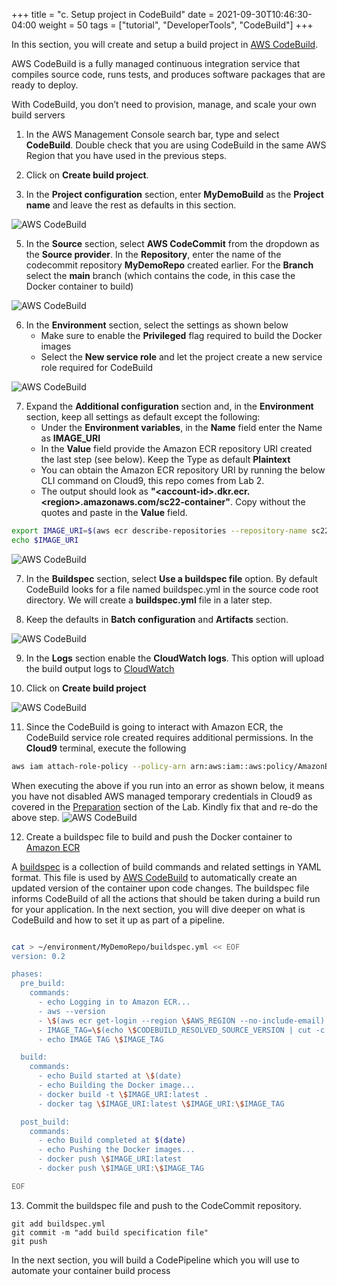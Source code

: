 +++
title = "c. Setup project in CodeBuild"
date = 2021-09-30T10:46:30-04:00
weight = 50
tags = ["tutorial", "DeveloperTools", "CodeBuild"]
+++

In this section, you will create and setup a build project in [AWS CodeBuild](https://aws.amazon.com/codebuild/).

AWS CodeBuild is a fully managed continuous integration service that compiles source code, runs tests, and produces software packages that are ready to deploy. 

With CodeBuild, you don’t need to provision, manage, and scale your own build servers



1. In the AWS Management Console search bar, type and select **CodeBuild**. Double check that you are using CodeBuild in the same AWS Region that you have used in the previous steps.

2. Click on **Create build project**.

3. In the **Project configuration** section, enter **MyDemoBuild** as the **Project name** and leave the rest as defaults in this section. 

![AWS CodeBuild](/images/cicd/code-build-1.png)

5. In the **Source** section, select **AWS CodeCommit** from the dropdown as the **Source provider**. In the **Repository**, enter the name of the codecommit repository **MyDemoRepo** created earlier. For the **Branch** select the **main** branch (which contains the code, in this case the Docker container to build)

![AWS CodeBuild](/images/cicd/code-build-2a.png)

6. In the **Environment** section, select the settings as shown below
	- Make sure to enable the **Privileged** flag required to build the Docker images
	- Select the **New service role** and let the project create a new service role required for CodeBuild


![AWS CodeBuild](/images/cicd/code-build-3.png)

7. Expand the **Additional configuration** section and, in the **Environment** section, keep all settings as default except the following:
  	- Under the **Environment variables**, in the **Name** field enter the Name as **IMAGE_URI** 
	- In the **Value** field provide the Amazon ECR repository URI created the last step (see below). Keep the Type as default **Plaintext**
	- You can obtain the Amazon ECR repository URI by running the below CLI command on Cloud9, this repo comes from Lab 2.
	- The output should look as **"\<account-id\>.dkr.ecr.\<region\>.amazonaws.com/sc22-container"**. Copy without the quotes and paste in the **Value** field.
 
```bash
export IMAGE_URI=$(aws ecr describe-repositories --repository-name sc22-container --query "repositories[0].repositoryUri" --output text)                                                                                                                                                
echo $IMAGE_URI
```

![AWS CodeBuild](/images/cicd/code-build-5.png)

7. In the **Buildspec** section, select **Use a buildspec file** option. By default CodeBuild looks for a file named buildspec.yml in the source code root directory.  We will create a **buildspec.yml** file in a later step.
 
8. Keep the defaults in **Batch configuration** and **Artifacts** section.

![AWS CodeBuild](/images/cicd/code-build-6.png)

9. In the **Logs** section enable the **CloudWatch logs**. This option will upload the build output logs to [CloudWatch](https://aws.amazon.com/cloudwatch/)

10. Click on **Create build project**

![AWS CodeBuild](/images/cicd/code-build-4.png)

11. Since the CodeBuild is going to interact with Amazon ECR, the CodeBuild service role created requires additional permissions. In the **Cloud9** terminal, execute the following 

```bash
aws iam attach-role-policy --policy-arn arn:aws:iam::aws:policy/AmazonEC2ContainerRegistryFullAccess --role-name codebuild-MyDemoBuild-service-role
```

When executing the above if you run into an error as shown below, it means you have not disabled AWS managed temporary credentials in Cloud9 as covered in the [Preparation](/02-aws-getting-started.html) section of the Lab. 
Kindly fix that and re-do the above step.
![AWS CodeBuild](/images/cicd/code-build-temp-cred-error.png)
 

12. Create a buildspec file to build and push the Docker container to [Amazon ECR](https://aws.amazon.com/ecr/)

A [buildspec](https://docs.aws.amazon.com/codebuild/latest/userguide/build-spec-ref.html) is a collection of build commands and related settings in YAML format. This file is used by [AWS CodeBuild](https://docs.aws.amazon.com/codebuild/latest/userguide/welcome.html) to automatically create an updated version of the container upon code changes. The buildspec file informs CodeBuild of all the actions that should be taken during a build run for your application. In the next section, you will dive deeper on what is CodeBuild and how to set it up as part of a pipeline. 
```bash

cat > ~/environment/MyDemoRepo/buildspec.yml << EOF
version: 0.2

phases:
  pre_build:
    commands:
      - echo Logging in to Amazon ECR...
      - aws --version
      - \$(aws ecr get-login --region \$AWS_REGION --no-include-email)
      - IMAGE_TAG=\$(echo \$CODEBUILD_RESOLVED_SOURCE_VERSION | cut -c 1-8)
      - echo IMAGE TAG \$IMAGE_TAG

  build:
    commands:
      - echo Build started at \$(date)
      - echo Building the Docker image...
      - docker build -t \$IMAGE_URI:latest .
      - docker tag \$IMAGE_URI:latest \$IMAGE_URI:\$IMAGE_TAG

  post_build:
    commands:
      - echo Build completed at $(date)
      - echo Pushing the Docker images...
      - docker push \$IMAGE_URI:latest
      - docker push \$IMAGE_URI:\$IMAGE_TAG

EOF
```

13. Commit the buildspec file and push to the CodeCommit repository.

```
git add buildspec.yml
git commit -m "add build specification file"
git push
```

In the next section, you will build a CodePipeline which you will use to automate your container build process